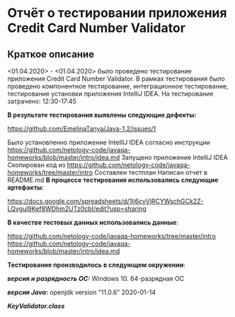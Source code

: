 # Отчёт о тестировании приложения Credit Card Number Validator

## Краткое описание
<01.04.2020> - <01.04.2020> было проведено тестирование приложения  Credit Card Number Validator.
В рамках тестирования было проведено компонентное тестирование, интеграционное тестирование, тестирование установки приложения IntelliJ IDEA. 
На тестирование затрачено: 12:30-17:45

**В результате тестирования выявлены следующие дефекты:**

https://github.com/EmelinaTanya/Java-1.2/issues/1

Было установленно приложение  IntellIJ IDEA согласно инструкции https://github.com/netology-code/javaqa-homeworks/blob/master/intro/idea.md
 Запущено приложение IntelliJ IDEA
 Скопирован код из https://github.com/netology-code/javaqa-homeworks/tree/master/intro
 Составлен тестплан
 Написан отчет в README.md
**В процессе тестирования использовались следующие артефакты**:

https://docs.google.com/spreadsheets/d/1Ij6cyVjRCYWschGCk2Z-LQvgul9Kef8WDhm2UTz0cbI/edit?usp=sharing


**В качестве тестовых данных использовались данные**:

https://github.com/netology-code/javaqa-homeworks/tree/master/intro
https://github.com/netology-code/javaqa-homeworks/blob/master/intro/idea.md

**Тестирование производилось в следующем окружении**:


***версия и разрядность ОС:*** Windows 10. 64-разрядная ОС

***версия Java:*** openjdk version "11.0.6" 2020-01-14

***KeyValidator.class***